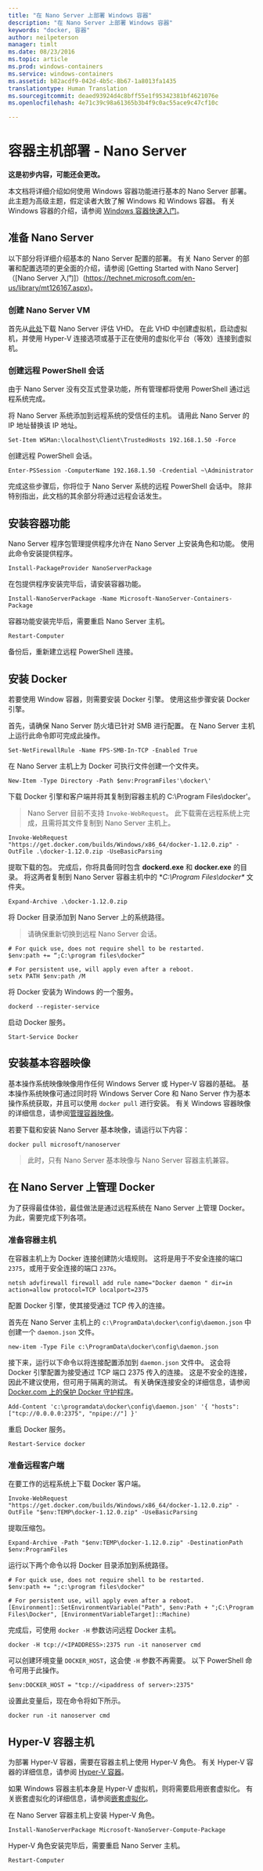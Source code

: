 ```yaml
---
title: "在 Nano Server 上部署 Windows 容器"
description: "在 Nano Server 上部署 Windows 容器"
keywords: "docker, 容器"
author: neilpeterson
manager: timlt
ms.date: 08/23/2016
ms.topic: article
ms.prod: windows-containers
ms.service: windows-containers
ms.assetid: b82acdf9-042d-4b5c-8b67-1a8013fa1435
translationtype: Human Translation
ms.sourcegitcommit: deaed93924d4c8bff55e1f95342381bf4621076e
ms.openlocfilehash: 4e71c39c98a61365b3b4f9c0ac55ace9c47cf10c

---
```


# 容器主机部署 - Nano Server

**这是初步内容，可能还会更改。** 

本文档将详细介绍如何使用 Windows 容器功能进行基本的 Nano Server 部署。 此主题为高级主题，假定读者大致了解 Windows 和 Windows 容器。 有关 Windows 容器的介绍，请参阅 [Windows 容器快速入门](../quick_start/quick_start.md)。

## 准备 Nano Server

以下部分将详细介绍基本的 Nano Server 配置的部署。 有关 Nano Server 的部署和配置选项的更全面的介绍，请参阅 [Getting Started with Nano Server]（[Nano Server 入门]）(https://technet.microsoft.com/en-us/library/mt126167.aspx)。

### 创建 Nano Server VM

首先从[此处](https://msdn.microsoft.com/en-us/virtualization/windowscontainers/nano_eula)下载 Nano Server 评估 VHD。 在此 VHD 中创建虚拟机，启动虚拟机，并使用 Hyper-V 连接选项或基于正在使用的虚拟化平台（等效）连接到虚拟机。

### 创建远程 PowerShell 会话

由于 Nano Server 没有交互式登录功能，所有管理都将使用 PowerShell 通过远程系统完成。

将 Nano Server 系统添加到远程系统的受信任的主机。 请用此 Nano Server 的 IP 地址替换该 IP 地址。

```none
Set-Item WSMan:\localhost\Client\TrustedHosts 192.168.1.50 -Force
```

创建远程 PowerShell 会话。

```none
Enter-PSSession -ComputerName 192.168.1.50 -Credential ~\Administrator
```

完成这些步骤后，你将位于 Nano Server 系统的远程 PowerShell 会话中。 除非特别指出，此文档的其余部分将通过远程会话发生。


## 安装容器功能

Nano Server 程序包管理提供程序允许在 Nano Server 上安装角色和功能。 使用此命令安装提供程序。

```none
Install-PackageProvider NanoServerPackage
```

在包提供程序安装完毕后，请安装容器功能。

```none
Install-NanoServerPackage -Name Microsoft-NanoServer-Containers-Package
```

容器功能安装完毕后，需要重启 Nano Server 主机。 

```none
Restart-Computer
```

备份后，重新建立远程 PowerShell 连接。

## 安装 Docker

若要使用 Window 容器，则需要安装 Docker 引擎。 使用这些步骤安装 Docker 引擎。

首先，请确保 Nano Server 防火墙已针对 SMB 进行配置。 在 Nano Server 主机上运行此命令即可完成此操作。

```none
Set-NetFirewallRule -Name FPS-SMB-In-TCP -Enabled True
```

在 Nano Server 主机上为 Docker 可执行文件创建一个文件夹。

```none
New-Item -Type Directory -Path $env:ProgramFiles'\docker\'
```

下载 Docker 引擎和客户端并将其复制到容器主机的 C:\Program Files\docker\'。 

> Nano Server 目前不支持 `Invoke-WebRequest`。 此下载需在远程系统上完成，且需将其文件复制到 Nano Server 主机上。

```none
Invoke-WebRequest "https://get.docker.com/builds/Windows/x86_64/docker-1.12.0.zip" -OutFile .\docker-1.12.0.zip -UseBasicParsing
```

提取下载的包。 完成后，你将具备同时包含 **dockerd.exe** 和 **docker.exe** 的目录。 将这两者复制到 Nano Server 容器主机中的 **C:\Program Files\docker\** 文件夹。 

```none
Expand-Archive .\docker-1.12.0.zip
```

将 Docker 目录添加到 Nano Server 上的系统路径。

> 请确保重新切换到远程 Nano Server 会话。

```none
# For quick use, does not require shell to be restarted.
$env:path += “;C:\program files\docker”

# For persistent use, will apply even after a reboot.
setx PATH $env:path /M
```

将 Docker 安装为 Windows 的一个服务。

```none
dockerd --register-service
```

启动 Docker 服务。

```none
Start-Service Docker
```

## 安装基本容器映像

基本操作系统映像映像用作任何 Windows Server 或 Hyper-V 容器的基础。 基本操作系统映像可通过同时将 Windows Server Core 和 Nano Server 作为基本操作系统获取，并且可以使用 `docker pull` 进行安装。 有关 Windows 容器映像的详细信息，请参阅[管理容器映像](../management/manage_images.md)。

若要下载和安装 Nano Server 基本映像，请运行以下内容：

```none
docker pull microsoft/nanoserver
```

> 此时，只有 Nano Server 基本映像与 Nano Server 容器主机兼容。

## 在 Nano Server 上管理 Docker

为了获得最佳体验，最佳做法是通过远程系统在 Nano Server 上管理 Docker。 为此，需要完成下列各项。

### 准备容器主机

在容器主机上为 Docker 连接创建防火墙规则。 这将是用于不安全连接的端口 `2375`，或用于安全连接的端口 `2376`。

```none
netsh advfirewall firewall add rule name="Docker daemon " dir=in action=allow protocol=TCP localport=2375
```

配置 Docker 引擎，使其接受通过 TCP 传入的连接。

首先在 Nano Server 主机上的 `c:\ProgramData\docker\config\daemon.json` 中创建一个 `daemon.json` 文件。

```none
new-item -Type File c:\ProgramData\docker\config\daemon.json
```

接下来，运行以下命令以将连接配置添加到 `daemon.json` 文件中。 这会将 Docker 引擎配置为接受通过 TCP 端口 2375 传入的连接。 这是不安全的连接，因此不建议使用，但可用于隔离的测试。 有关确保连接安全的详细信息，请参阅 [Docker.com 上的保护 Docker 守护程序](https://docs.docker.com/engine/security/https/)。

```none
Add-Content 'c:\programdata\docker\config\daemon.json' '{ "hosts": ["tcp://0.0.0.0:2375", "npipe://"] }'
```

重启 Docker 服务。

```none
Restart-Service docker
```

### 准备远程客户端

在要工作的远程系统上下载 Docker 客户端。

```none
Invoke-WebRequest "https://get.docker.com/builds/Windows/x86_64/docker-1.12.0.zip" -OutFile "$env:TEMP\docker-1.12.0.zip" -UseBasicParsing
```

提取压缩包。

```none
Expand-Archive -Path "$env:TEMP\docker-1.12.0.zip" -DestinationPath $env:ProgramFiles
```

运行以下两个命令以将 Docker 目录添加到系统路径。

```none
# For quick use, does not require shell to be restarted.
$env:path += ";c:\program files\docker"

# For persistent use, will apply even after a reboot. 
[Environment]::SetEnvironmentVariable("Path", $env:Path + ";C:\Program Files\Docker", [EnvironmentVariableTarget]::Machine)
```

完成后，可使用 `docker -H` 参数访问远程 Docker 主机。

```none
docker -H tcp://<IPADDRESS>:2375 run -it nanoserver cmd
```

可以创建环境变量 `DOCKER_HOST`，这会使 `-H` 参数不再需要。 以下 PowerShell 命令可用于此操作。

```none
$env:DOCKER_HOST = "tcp://<ipaddress of server>:2375"
```

设置此变量后，现在命令将如下所示。

```none
docker run -it nanoserver cmd
```

## Hyper-V 容器主机

为部署 Hyper-V 容器，需要在容器主机上使用 Hyper-V 角色。 有关 Hyper-V 容器的详细信息，请参阅 [Hyper-V 容器](../management/hyperv_container.md)。

如果 Windows 容器主机本身是 Hyper-V 虚拟机，则将需要启用嵌套虚拟化。 有关嵌套虚拟化的详细信息，请参阅[嵌套虚拟化](https://msdn.microsoft.com/en-us/virtualization/hyperv_on_windows/user_guide/nesting)。


在 Nano Server 容器主机上安装 Hyper-V 角色。

```none
Install-NanoServerPackage Microsoft-NanoServer-Compute-Package
```

Hyper-V 角色安装完毕后，需要重启 Nano Server 主机。

```none
Restart-Computer
```


<!--HONumber=Aug16_HO4-->



